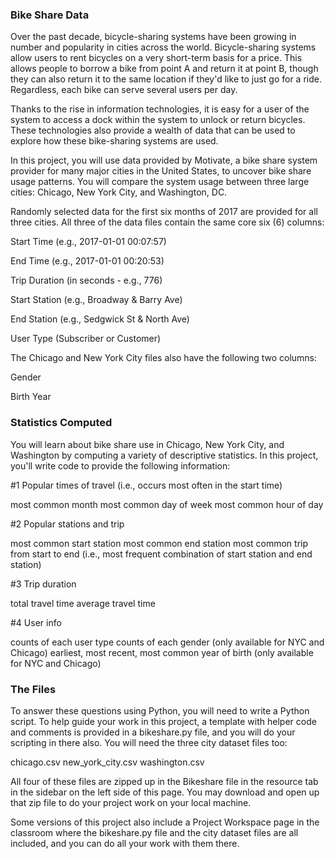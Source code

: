 ### Bike Share Data

Over the past decade, bicycle-sharing systems have been growing in number and popularity in cities across the world. 
Bicycle-sharing systems allow users to rent bicycles on a very short-term basis for a price. This allows people to 
borrow a bike from point A and return it at point B, though they can also return it to the same location if they'd 
like to just go for a ride. Regardless, each bike can serve several users per day.


Thanks to the rise in information technologies, it is easy for a user of the system to access a dock within the 
system to unlock or return bicycles. These technologies also provide a wealth of data that can be used to explore 
how these bike-sharing systems are used.



In this project, you will use data provided by Motivate, a bike share system provider for many major cities in the 
United States, to uncover bike share usage patterns. You will compare the system usage between three large cities: 
Chicago, New York City, and Washington, DC.




Randomly selected data for the first six months of 2017 are provided for all three cities. All three of the data 
files contain the same core six (6) columns:

Start Time (e.g., 2017-01-01 00:07:57)

End Time (e.g., 2017-01-01 00:20:53)

Trip Duration (in seconds - e.g., 776)

Start Station (e.g., Broadway & Barry Ave)

End Station (e.g., Sedgwick St & North Ave)

User Type (Subscriber or Customer)

The Chicago and New York City files also have the following two columns:

Gender

Birth Year

### Statistics Computed

You will learn about bike share use in Chicago, New York City, and Washington by computing a variety of descriptive 
statistics. In this project, you'll write code to provide the following information:


#1 Popular times of travel (i.e., occurs most often in the start time)

most common month
most common day of week
most common hour of day


#2 Popular stations and trip

most common start station
most common end station
most common trip from start to end (i.e., most frequent combination of start station and end station)


#3 Trip duration

total travel time
average travel time


#4 User info

counts of each user type
counts of each gender (only available for NYC and Chicago)
earliest, most recent, most common year of birth (only available for NYC and Chicago)


### The Files

To answer these questions using Python, you will need to write a Python script. To help guide your work in 
this project, a template with helper code and comments is provided in a bikeshare.py file, and you will do 
your scripting in there also. You will need the three city dataset files too:

chicago.csv
new_york_city.csv
washington.csv


All four of these files are zipped up in the Bikeshare file in the resource tab in the sidebar on the left 
side of this page. You may download and open up that zip file to do your project work on your local machine.

Some versions of this project also include a Project Workspace page in the classroom where the bikeshare.py 
file and the city dataset files are all included, and you can do all your work with them there.

